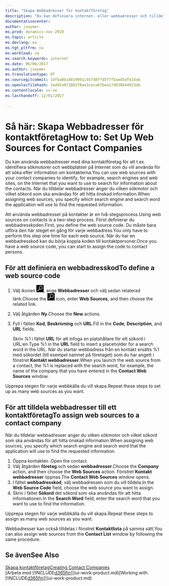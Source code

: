 ```yaml
---
title: "Skapa Webbadresser för kontaktföretag"
description: "Du kan definiera internet- eller webbadresser och tilldela dem till ett företag för att identifiera hur du vill söka efter information om kontakterna."
documentationcenter: 
author: jswymer
ms.prod: dynamics-nav-2018
ms.topic: article
ms.devlang: na
ms.tgt_pltfrm: na
ms.workload: na
ms.search.keywords: internet
ms.date: 06/06/2017
ms.author: jswymer
ms.translationtype: HT
ms.sourcegitcommit: 1dfba8b14019991c95f40ffd5f7fbaed5df414eb
ms.openlocfilehash: 3add5a072881f9ae3ceca67bea17d038644923db
ms.contentlocale: sv-se
ms.lasthandoff: 12/01/2017

---
```

# <a name="how-to-set-up-web-sources-for-contact-companies"></a><span data-ttu-id="793a5-103">Så här: Skapa Webbadresser för kontaktföretag</span><span class="sxs-lookup"><span data-stu-id="793a5-103">How to: Set Up Web Sources for Contact Companies</span></span>
<span data-ttu-id="793a5-104">Du kan använda webbadresser med dina kontaktföretag för att t.ex. identifiera sökmotorer och webbplatser på Internet som du vill använda för att söka efter information om kontakterna.</span><span class="sxs-lookup"><span data-stu-id="793a5-104">You can use web sources with your contact companies to identify, for example, search engines and web sites, on the Internet that you want to use to search for information about the contacts.</span></span> <span data-ttu-id="793a5-105">När du tilldelar webbadresser anger du vilken sökmotor och vilket sökord som ska användas för att hitta önskad information.</span><span class="sxs-lookup"><span data-stu-id="793a5-105">When assigning web sources, you specify which search engine and search word the application will use to find the requested information.</span></span>

<span data-ttu-id="793a5-106">Att använda webbadresser på kontakter är en två-stegsprocess.</span><span class="sxs-lookup"><span data-stu-id="793a5-106">Using web sources on contacts is a two-step process.</span></span> <span data-ttu-id="793a5-107">Först definierar du webbadresskoden.</span><span class="sxs-lookup"><span data-stu-id="793a5-107">First, you define the web source code.</span></span> <span data-ttu-id="793a5-108">Du måste bara utföra den här steget en gång för varje webbadress.</span><span class="sxs-lookup"><span data-stu-id="793a5-108">You only have to perform this step one time for each web source.</span></span> <span data-ttu-id="793a5-109">När du har en webbadresskod kan du börja koppla koden till kontaktpersoner.</span><span class="sxs-lookup"><span data-stu-id="793a5-109">Once you have a web source code, you can start to assign the code to contact persons.</span></span>

## <a name="to-define-a-web-source-code"></a><span data-ttu-id="793a5-110">För att definiera en webbadresskod</span><span class="sxs-lookup"><span data-stu-id="793a5-110">To define a web source code</span></span>
1. <span data-ttu-id="793a5-111">Välj ikonen ![Söka efter sida eller rapport](media/ui-search/search_small.png "ikonen Söka efter sida eller rapport"), ange **Webbadresser** och välj sedan relaterad länk.</span><span class="sxs-lookup"><span data-stu-id="793a5-111">Choose the ![Search for Page or Report](media/ui-search/search_small.png "Search for Page or Report icon") icon, enter **Web Sources**, and then choose the related link.</span></span>
2. <span data-ttu-id="793a5-112">Välj åtgärden **Ny**.</span><span class="sxs-lookup"><span data-stu-id="793a5-112">Choose the **New** actions.</span></span>
3. <span data-ttu-id="793a5-113">Fyll i fälten **Kod**, **Beskrivning** och **URL**.</span><span class="sxs-lookup"><span data-stu-id="793a5-113">Fill in the **Code**, **Description**, and **URL** fields.</span></span>

    <span data-ttu-id="793a5-114">Skriv %1 i fältet **URL** för att infoga en platshållare för ett sökord i URL:en.</span><span class="sxs-lookup"><span data-stu-id="793a5-114">Type %1 in the **URL** field to insert a placeholder for a search word in the URL.</span></span> <span data-ttu-id="793a5-115">När du startar webbadress från en kontakt ersätts %1 med sökordet (till exempel namnet på företaget) som du har angett i fönstret **Kontakt webbadresser**.</span><span class="sxs-lookup"><span data-stu-id="793a5-115">When you launch the web source from a contact, the %1 is replaced with the search word, for example, the name of the company that you have entered in the **Contact Web Sources** window.</span></span>

<span data-ttu-id="793a5-116">Upprepa stegen för varje webbkälla du vill skapa.</span><span class="sxs-lookup"><span data-stu-id="793a5-116">Repeat these steps to set up as many web sources as you want.</span></span>

## <a name="to-assign-web-sources-to-a-contact-company"></a><span data-ttu-id="793a5-117">För att tilldela webbadresser till ett kontaktföretag</span><span class="sxs-lookup"><span data-stu-id="793a5-117">To assign web sources to a contact company</span></span>
<span data-ttu-id="793a5-118">När du tilldelar webbadresser anger du vilken sökmotor och vilket sökord som ska användas för att hitta önskad information.</span><span class="sxs-lookup"><span data-stu-id="793a5-118">When assigning web sources, you specify which search engine and search word that the application will use to find the requested information.</span></span>

1. <span data-ttu-id="793a5-119">Öppna kontakten .</span><span class="sxs-lookup"><span data-stu-id="793a5-119">Open the contact.</span></span>
2. <span data-ttu-id="793a5-120">Välj åtgärden **företag** och sedan **webbadresser**.</span><span class="sxs-lookup"><span data-stu-id="793a5-120">Choose the **Company** action, and then choose the **Web Sources** action.</span></span> <span data-ttu-id="793a5-121">Fönstret **Kontakt webbadresser** öppnas.</span><span class="sxs-lookup"><span data-stu-id="793a5-121">The **Contact Web Sources** window opens.</span></span>
3. <span data-ttu-id="793a5-122">I fältet **webbadresskod**, välj webbadressen som du vill tilldela.</span><span class="sxs-lookup"><span data-stu-id="793a5-122">In the **Web Source Code** field, choose the web source you want to assign.</span></span>
4. <span data-ttu-id="793a5-123">Skriv i fältet **Sökord** det sökord som ska användas för att hitta informationen.</span><span class="sxs-lookup"><span data-stu-id="793a5-123">In the **Search Word** field, enter the search word that you want to use to find the information.</span></span>

<span data-ttu-id="793a5-124">Upprepa stegen för varje webbkälla du vill skapa.</span><span class="sxs-lookup"><span data-stu-id="793a5-124">Repeat these steps to assign as many web sources as you want.</span></span>

<span data-ttu-id="793a5-125">Webbadresser kan också tilldelas i fönstret  **Kontaktlista** på samma sätt.</span><span class="sxs-lookup"><span data-stu-id="793a5-125">You can also assign web sources from the **Contact List** window by following the same procedure.</span></span>

## <a name="see-also"></a><span data-ttu-id="793a5-126">Se även</span><span class="sxs-lookup"><span data-stu-id="793a5-126">See Also</span></span>
[<span data-ttu-id="793a5-127">Skapa kontaktföretag</span><span class="sxs-lookup"><span data-stu-id="793a5-127">Creating Contact Companies</span></span>](marketing-create-contact-companies.md)  
<span data-ttu-id="793a5-128">[Arbeta med [!INCLUDE[d365fin](includes/d365fin_md.md)]](ui-work-product.md)</span><span class="sxs-lookup"><span data-stu-id="793a5-128">[Working with [!INCLUDE[d365fin](includes/d365fin_md.md)]](ui-work-product.md)</span></span>

